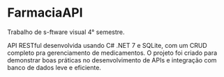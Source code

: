 # FarmaciaAPI
Trabalho de s-ftware visual 4° semestre.

API RESTful desenvolvida usando C# .NET 7 e SQLite, com um CRUD completo pra gerenciamento de medicamentos. O projeto foi criado para demonstrar boas práticas no desenvolvimento de APIs e integração com banco de dados leve e eficiente.

